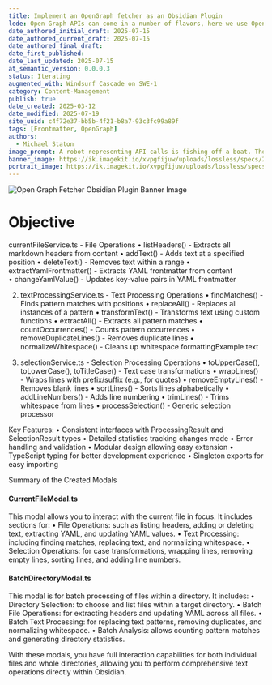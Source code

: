 ```yaml
---
title: Implement an OpenGraph fetcher as an Obsidian Plugin
lede: Open Graph APIs can come in a number of flavors, here we use OpenGraph.io to return the objects.
date_authored_initial_draft: 2025-07-15
date_authored_current_draft: 2025-07-15
date_authored_final_draft: 
date_first_published: 
date_last_updated: 2025-07-15
at_semantic_version: 0.0.0.3
status: Iterating
augmented_with: Windsurf Cascade on SWE-1
category: Content-Management
publish: true
date_created: 2025-03-12
date_modified: 2025-07-19
site_uuid: c4f72e37-bb5b-4f21-b8a7-93c3fc99a89f
tags: [Frontmatter, OpenGraph]
authors:
  - Michael Staton
image_prompt: A robot representing API calls is fishing off a boat. There are several fishing poles that have been cast onto a large representation of a web browser.  The web browser has a web page loaded with headers and images. The fishing lines are hooked into images and text and are pulling copies of them off the web browser page and towards the boat.
banner_image: https://ik.imagekit.io/xvpgfijuw/uploads/lossless/specs/2025-05-05_banner_image_Build-Script-Spec_39259b0d-6bed-4157-baf7-53c35deebb35_rr5hYOulP.webp
portrait_image: https://ik.imagekit.io/xvpgfijuw/uploads/lossless/specs/2025-05-05_portrait_image_Build-Script-Spec_21af46f2-dd20-45e5-86da-c0815542f01e_e1OL2d6mN.webp
---
```


![Open Graph Fetcher Obsidian Plugin Banner Image](https://i.imgur.com/0v6sPkv.png)

# Objective

currentFileService.ts - File Operations
•  listHeaders() - Extracts all markdown headers from content
•  addText() - Adds text at a specified position
•  deleteText() - Removes text within a range
•  extractYamlFrontmatter() - Extracts YAML frontmatter from content  
•  changeYamlValue() - Updates key-value pairs in YAML frontmatter

2. textProcessingService.ts - Text Processing Operations
•  findMatches() - Finds pattern matches with positions
•  replaceAll() - Replaces all instances of a pattern
•  transformText() - Transforms text using custom functions
•  extractAll() - Extracts all pattern matches
•  countOccurrences() - Counts pattern occurrences
•  removeDuplicateLines() - Removes duplicate lines
•  normalizeWhitespace() - Cleans up whitespace formattingExample text

3. selectionService.ts - Selection Processing Operations
•  toUpperCase(), toLowerCase(), toTitleCase() - Text case transformations
•  wrapLines() - Wraps lines with prefix/suffix (e.g., for quotes)
•  removeEmptyLines() - Removes blank lines
•  sortLines() - Sorts lines alphabetically
•  addLineNumbers() - Adds line numbering
•  trimLines() - Trims whitespace from lines
•  processSelection() - Generic selection processor

Key Features:
•  Consistent interfaces with ProcessingResult and SelectionResult types
•  Detailed statistics tracking changes made
•  Error handling and validation
•  Modular design allowing easy extension
•  TypeScript typing for better development experience
•  Singleton exports for easy importing

Summary of the Created Modals

#### CurrentFileModal.ts
This modal allows you to interact with the current file in focus. It includes sections for:
•  File Operations: such as listing headers, adding or deleting text, extracting YAML, and updating YAML values.
•  Text Processing: including finding matches, replacing text, and normalizing whitespace.
•  Selection Operations: for case transformations, wrapping lines, removing empty lines, sorting lines, and adding line numbers.

#### BatchDirectoryModal.ts
This modal is for batch processing of files within a directory. It includes:
•  Directory Selection: to choose and list files within a target directory.
•  Batch File Operations: for extracting headers and updating YAML across all files.
•  Batch Text Processing: for replacing text patterns, removing duplicates, and normalizing whitespace.
•  Batch Analysis: allows counting pattern matches and generating directory statistics.

With these modals, you have full interaction capabilities for both individual files and whole directories, allowing you to perform comprehensive text operations directly within Obsidian.
